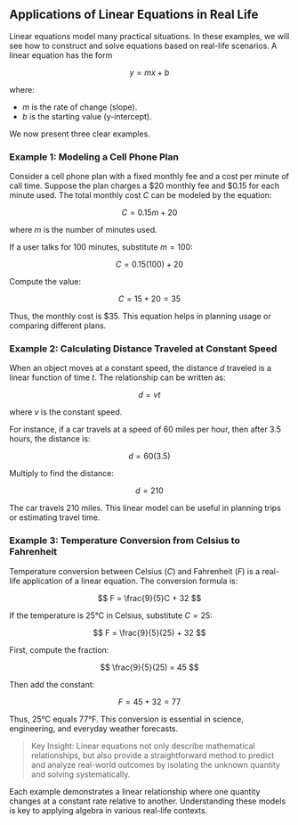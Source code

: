## Applications of Linear Equations in Real Life

Linear equations model many practical situations. In these examples, we will see how to construct and solve equations based on real-life scenarios. A linear equation has the form

$$
y = mx + b
$$

where:

- $m$ is the rate of change (slope).
- $b$ is the starting value (y-intercept).

We now present three clear examples.

### Example 1: Modeling a Cell Phone Plan

Consider a cell phone plan with a fixed monthly fee and a cost per minute of call time. Suppose the plan charges a $20 monthly fee and $0.15 for each minute used. The total monthly cost $C$ can be modeled by the equation:

$$
C = 0.15m + 20
$$

where $m$ is the number of minutes used. 

If a user talks for 100 minutes, substitute $m = 100$:

$$
C = 0.15(100) + 20
$$

Compute the value:

$$
C = 15 + 20 = 35
$$

Thus, the monthly cost is $35. This equation helps in planning usage or comparing different plans.

### Example 2: Calculating Distance Traveled at Constant Speed

When an object moves at a constant speed, the distance $d$ traveled is a linear function of time $t$. The relationship can be written as:

$$
d = vt
$$

where $v$ is the constant speed. 

For instance, if a car travels at a speed of 60 miles per hour, then after 3.5 hours, the distance is:

$$
d = 60(3.5)
$$

Multiply to find the distance:

$$
d = 210
$$

The car travels 210 miles. This linear model can be useful in planning trips or estimating travel time.

### Example 3: Temperature Conversion from Celsius to Fahrenheit

Temperature conversion between Celsius ($C$) and Fahrenheit ($F$) is a real-life application of a linear equation. The conversion formula is:

$$
F = \frac{9}{5}C + 32
$$

If the temperature is 25°C in Celsius, substitute $C = 25$:

$$
F = \frac{9}{5}(25) + 32
$$

First, compute the fraction:

$$
\frac{9}{5}(25) = 45
$$

Then add the constant:

$$
F = 45 + 32 = 77
$$

Thus, 25°C equals 77°F. This conversion is essential in science, engineering, and everyday weather forecasts.

> Key Insight: Linear equations not only describe mathematical relationships, but also provide a straightforward method to predict and analyze real-world outcomes by isolating the unknown quantity and solving systematically.

Each example demonstrates a linear relationship where one quantity changes at a constant rate relative to another. Understanding these models is key to applying algebra in various real-life contexts.